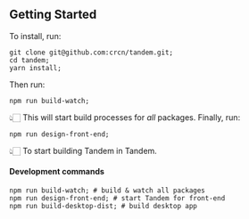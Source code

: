 ## Getting Started

To install, run:

```
git clone git@github.com:crcn/tandem.git;
cd tandem;
yarn install;
```

Then run:

```
npm run build-watch;
```

👆🏻 This will start build processes for _all_ packages. Finally, run:

```
npm run design-front-end;
```

👆🏻 To start building Tandem in Tandem.

#### Development commands

```
npm run build-watch; # build & watch all packages
npm run design-front-end; # start Tandem for front-end
npm run build-desktop-dist; # build desktop app
```

